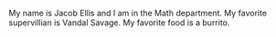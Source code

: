 My name is Jacob Ellis and I am in the Math department. 
My favorite supervillian is Vandal Savage.
My favorite food is a burrito. 
